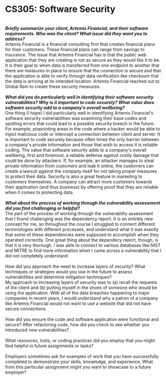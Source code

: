 # CS305: Software Security

<br> <b><i>Briefly summarize your client, Artemis Financial, and their software requirements. Who was the client? What issue did they want you to address? </b></i>
<br> Artemis Financial is a financial consulting firm that creates financial plans for their customers. These financial plans can range from savings to insurance. The issue that Artemis Financial has is that the public web application that they are creating is not as secure as they would like it to be. It is their goal to when data is transferred from one endpoint to another that there are measures in place to ensure that the connection is secure and that the application is able to verify through data verification like checksum that the data is arriving at its intended location. Artemis Financial reached out to Global Rain to create these security measures.
<br>
<br> <b><i>What did you do particularly well in identifying their software security vulnerabilities? Why is it important to code securely? What value does software security add to a company’s overall wellbeing?</b></i>
<br> One thing (I hope) I did particularly well in identifying Artemis Financial's software security vulnerabilities was examining their base codes and spotting errors that could lead to a possible security breech in the future. For example, pinpointing areas in the code where a hacker would be able to inject malicious code or intercept a connection between client and server. It is important to code securely because often times the only barrier between a company's private information and those that wish to access it is reliable coding. The value that software security adds to a company's overall wellbeing, first and foremost, a reliable defense against costly damage that could be done by attackers. If, for example, an attacker manages to steal private information from customers and leak it online, the customers can create a lawsuit against the company itself for not taking proper measures to protect their data. Security is also a great feature in marketing to customers themselves. A company can attract more customers towards their application (and thus business) by offering proof that they are reliable when it comes to protecting data.
<br>
<br> <b><i>What about the process of working through the vulnerability assessment did you find challenging or helpful?</b></i>
<br> The part of the process of working through the vulnerability assessment that I found challenging was the dependency report. It is an entirely new concept for me, so throughout the course I struggled to connect different terminologies with different processes, and understand what it was exactly that some of these dependencies were supposed to accomplish when they operated correctly. One great thing about the dependecy report, though, is that it is very thorough. I was able to connect to various databases like NIST and MITRE to find more information when I came across a vulnerability that I did not completely understand.
<br>
<br> How did you approach the need to increase layers of security? What techniques or strategies would you use in the future to assess vulnerabilities and determine mitigation techniques?
<br> My approach to increasing layers of security was to (a) recall the requests of the client and (b) putting myself in the shoes of someone who would be using the application. With all of the data breaches happening to major companies in recent years, I would understand why a patron of a company like Artemis Financial would not want to use a website that did not have secure connections.
<br>
<br> How did you ensure the code and software application were functional and secure? After refactoring code, how did you check to see whether you introduced new vulnerabilities?
<br>
<br> What resources, tools, or coding practices did you employ that you might find helpful in future assignments or tasks?
<br>
<br> Employers sometimes ask for examples of work that you have successfully completed to demonstrate your skills, knowledge, and experience. What from this particular assignment might you want to showcase to a future employer?
